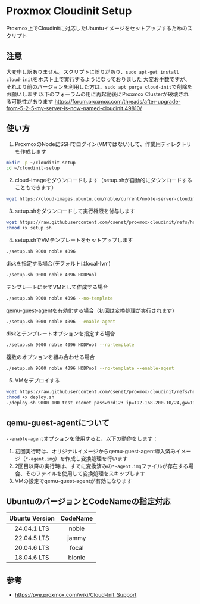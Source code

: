 # Proxmox Cloudinit Setup

Proxmox上でCloudinitに対応したUbuntuイメージをセットアップするためのスクリプト

## 注意

大変申し訳ありません。スクリプトに誤りがあり、`sudo apt-get install cloud-init`をホスト上で実行するようになっておりました
大変お手数ですが、それより前のバージョンを利用した方は、`sudo apt purge cloud-init`で削除をお願いします
以下のフォーラムの用に再起動後にProxmox Clusterが破壊される可能性があります
https://forum.proxmox.com/threads/after-upgrade-from-5-2-5-my-server-is-now-named-cloudinit.49810/

## 使い方

1. ProxmoxのNodeにSSHでログイン(VMではない)して、作業用ディレクトリを作成します
```bash
mkdir -p ~/cloudinit-setup
cd ~/cloudinit-setup
```

2. cloud-imageをダウンロードします（setup.shが自動的にダウンロードすることもできます）
```bash
wget https://cloud-images.ubuntu.com/noble/current/noble-server-cloudimg-amd64.img
```

3. setup.shをダウンロードして実行権限を付与します
```bash
wget https://raw.githubusercontent.com/csenet/proxmox-cloudinit/refs/heads/main/setup.sh
chmod +x setup.sh
```

4. setup.shでVMテンプレートをセットアップします
```bash
./setup.sh 9000 noble 4096
```

diskを指定する場合(デフォルトはlocal-lvm)
```bash
./setup.sh 9000 noble 4096 HDDPool
```

テンプレートにせずVMとして作成する場合
```bash
./setup.sh 9000 noble 4096 --no-template
```

qemu-guest-agentを有効化する場合（初回は変換処理が実行されます）
```bash
./setup.sh 9000 noble 4096 --enable-agent
```

diskとテンプレートオプションを指定する場合
```bash
./setup.sh 9000 noble 4096 HDDPool --no-template
```

複数のオプションを組み合わせる場合
```bash
./setup.sh 9000 noble 4096 HDDPool --no-template --enable-agent
```

5. VMをデプロイする
```bash
wget https://raw.githubusercontent.com/csenet/proxmox-cloudinit/refs/heads/main/deploy.sh
chmod +x deploy.sh
./deploy.sh 9000 100 test csenet password123 ip=192.168.200.10/24,gw=192.168.200.1 200
```

## qemu-guest-agentについて

`--enable-agent`オプションを使用すると、以下の動作をします：

1. 初回実行時は、オリジナルイメージからqemu-guest-agent導入済みイメージ（`*-agent.img`）を作成し変換処理を行います
2. 2回目以降の実行時は、すでに変換済みの`*-agent.img`ファイルが存在する場合、そのファイルを使用して変換処理をスキップします
3. VMの設定でqemu-guest-agentが有効になります

## UbuntuのバージョンとCodeNameの指定対応

| Ubuntu Version | CodeName |
|:--------------:|:--------:|
| 24.04.1 LTS | noble |
| 22.04.5 LTS | jammy |
| 20.04.6 LTS | focal |
| 18.04.6 LTS | bionic |

## 参考
- https://pve.proxmox.com/wiki/Cloud-Init_Support
